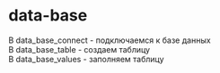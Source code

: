 # data-base
B data_base_connect - подключаемся к базе данных  
B data_base_table - создаем таблицу  
B data_base_values - заполняем таблицу  
